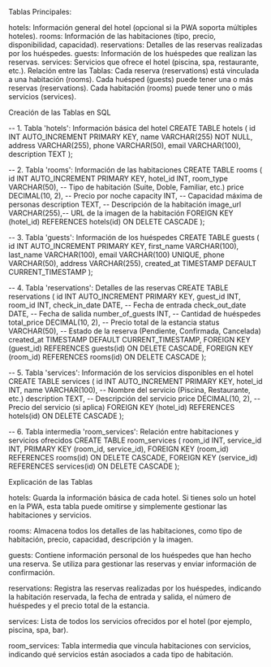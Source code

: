 Tablas Principales:


hotels: Información general del hotel (opcional si la PWA soporta múltiples hoteles).
rooms: Información de las habitaciones (tipo, precio, disponibilidad, capacidad).
reservations: Detalles de las reservas realizadas por los huéspedes.
guests: Información de los huéspedes que realizan las reservas.
services: Servicios que ofrece el hotel (piscina, spa, restaurante, etc.).
Relación entre las Tablas:
Cada reserva (reservations) está vinculada a una habitación (rooms).
Cada huésped (guests) puede tener una o más reservas (reservations).
Cada habitación (rooms) puede tener uno o más servicios (services).



Creación de las Tablas en SQL

-- 1. Tabla 'hotels': Información básica del hotel
CREATE TABLE hotels (
    id INT AUTO_INCREMENT PRIMARY KEY,
    name VARCHAR(255) NOT NULL,
    address VARCHAR(255),
    phone VARCHAR(50),
    email VARCHAR(100),
    description TEXT
);

-- 2. Tabla 'rooms': Información de las habitaciones
CREATE TABLE rooms (
    id INT AUTO_INCREMENT PRIMARY KEY,
    hotel_id INT,
    room_type VARCHAR(50), -- Tipo de habitación (Suite, Doble, Familiar, etc.)
    price DECIMAL(10, 2),  -- Precio por noche
    capacity INT,          -- Capacidad máxima de personas
    description TEXT,      -- Descripción de la habitación
    image_url VARCHAR(255),-- URL de la imagen de la habitación
    FOREIGN KEY (hotel_id) REFERENCES hotels(id) ON DELETE CASCADE
);

-- 3. Tabla 'guests': Información de los huéspedes
CREATE TABLE guests (
    id INT AUTO_INCREMENT PRIMARY KEY,
    first_name VARCHAR(100),
    last_name VARCHAR(100),
    email VARCHAR(100) UNIQUE,
    phone VARCHAR(50),
    address VARCHAR(255),
    created_at TIMESTAMP DEFAULT CURRENT_TIMESTAMP
);

-- 4. Tabla 'reservations': Detalles de las reservas
CREATE TABLE reservations (
    id INT AUTO_INCREMENT PRIMARY KEY,
    guest_id INT,
    room_id INT,
    check_in_date DATE,     -- Fecha de entrada
    check_out_date DATE,    -- Fecha de salida
    number_of_guests INT,   -- Cantidad de huéspedes
    total_price DECIMAL(10, 2), -- Precio total de la estancia
    status VARCHAR(50),     -- Estado de la reserva (Pendiente, Confirmada, Cancelada)
    created_at TIMESTAMP DEFAULT CURRENT_TIMESTAMP,
    FOREIGN KEY (guest_id) REFERENCES guests(id) ON DELETE CASCADE,
    FOREIGN KEY (room_id) REFERENCES rooms(id) ON DELETE CASCADE
);

-- 5. Tabla 'services': Información de los servicios disponibles en el hotel
CREATE TABLE services (
    id INT AUTO_INCREMENT PRIMARY KEY,
    hotel_id INT,
    name VARCHAR(100),  -- Nombre del servicio (Piscina, Restaurante, etc.)
    description TEXT,   -- Descripción del servicio
    price DECIMAL(10, 2), -- Precio del servicio (si aplica)
    FOREIGN KEY (hotel_id) REFERENCES hotels(id) ON DELETE CASCADE
);

-- 6. Tabla intermedia 'room_services': Relación entre habitaciones y servicios ofrecidos
CREATE TABLE room_services (
    room_id INT,
    service_id INT,
    PRIMARY KEY (room_id, service_id),
    FOREIGN KEY (room_id) REFERENCES rooms(id) ON DELETE CASCADE,
    FOREIGN KEY (service_id) REFERENCES services(id) ON DELETE CASCADE
);



Explicación de las Tablas

hotels: Guarda la información básica de cada hotel. Si tienes solo un hotel en la PWA, esta tabla puede omitirse y simplemente gestionar las habitaciones y servicios.

rooms: Almacena todos los detalles de las habitaciones, como tipo de habitación, precio, capacidad, descripción y la imagen.

guests: Contiene información personal de los huéspedes que han hecho una reserva. Se utiliza para gestionar las reservas y enviar información de confirmación.

reservations: Registra las reservas realizadas por los huéspedes, indicando la habitación reservada, la fecha de entrada y salida, el número de huéspedes y el precio total de la estancia.

services: Lista de todos los servicios ofrecidos por el hotel (por ejemplo, piscina, spa, bar).

room_services: Tabla intermedia que vincula habitaciones con servicios, indicando qué servicios están asociados a cada tipo de habitación.
